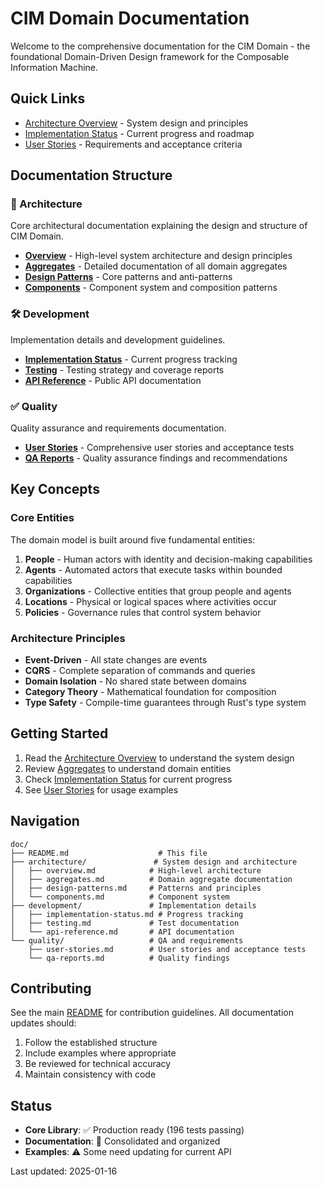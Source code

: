 <!-- Copyright 2025 Cowboy AI, LLC. -->

# CIM Domain Documentation

Welcome to the comprehensive documentation for the CIM Domain - the foundational Domain-Driven Design framework for the Composable Information Machine.

## Quick Links

- [Architecture Overview](architecture/overview.md) - System design and principles
- [Implementation Status](development/implementation-status.md) - Current progress and roadmap
- [User Stories](quality/user-stories.md) - Requirements and acceptance criteria

## Documentation Structure

### 📐 Architecture

Core architectural documentation explaining the design and structure of CIM Domain.

- **[Overview](architecture/overview.md)** - High-level system architecture and design principles
- **[Aggregates](architecture/aggregates.md)** - Detailed documentation of all domain aggregates
- **[Design Patterns](architecture/design-patterns.md)** - Core patterns and anti-patterns
- **[Components](architecture/components.md)** - Component system and composition patterns

### 🛠️ Development

Implementation details and development guidelines.

- **[Implementation Status](development/implementation-status.md)** - Current progress tracking
- **[Testing](development/testing.md)** - Testing strategy and coverage reports
- **[API Reference](development/api-reference.md)** - Public API documentation

### ✅ Quality

Quality assurance and requirements documentation.

- **[User Stories](quality/user-stories.md)** - Comprehensive user stories and acceptance tests
- **[QA Reports](quality/qa-reports.md)** - Quality assurance findings and recommendations

## Key Concepts

### Core Entities

The domain model is built around five fundamental entities:

1. **People** - Human actors with identity and decision-making capabilities
2. **Agents** - Automated actors that execute tasks within bounded capabilities
3. **Organizations** - Collective entities that group people and agents
4. **Locations** - Physical or logical spaces where activities occur
5. **Policies** - Governance rules that control system behavior

### Architecture Principles

- **Event-Driven** - All state changes are events
- **CQRS** - Complete separation of commands and queries
- **Domain Isolation** - No shared state between domains
- **Category Theory** - Mathematical foundation for composition
- **Type Safety** - Compile-time guarantees through Rust's type system

## Getting Started

1. Read the [Architecture Overview](architecture/overview.md) to understand the system design
2. Review [Aggregates](architecture/aggregates.md) to understand domain entities
3. Check [Implementation Status](development/implementation-status.md) for current progress
4. See [User Stories](quality/user-stories.md) for usage examples

## Navigation

```
doc/
├── README.md                    # This file
├── architecture/               # System design and architecture
│   ├── overview.md            # High-level architecture
│   ├── aggregates.md          # Domain aggregate documentation
│   ├── design-patterns.md     # Patterns and principles
│   └── components.md          # Component system
├── development/               # Implementation details
│   ├── implementation-status.md # Progress tracking
│   ├── testing.md             # Test documentation
│   └── api-reference.md       # API documentation
└── quality/                   # QA and requirements
    ├── user-stories.md        # User stories and acceptance tests
    └── qa-reports.md          # Quality findings
```

## Contributing

See the main [README](../README.md) for contribution guidelines. All documentation updates should:

1. Follow the established structure
2. Include examples where appropriate
3. Be reviewed for technical accuracy
4. Maintain consistency with code

## Status

- **Core Library**: ✅ Production ready (196 tests passing)
- **Documentation**: 📝 Consolidated and organized
- **Examples**: ⚠️ Some need updating for current API

Last updated: 2025-01-16